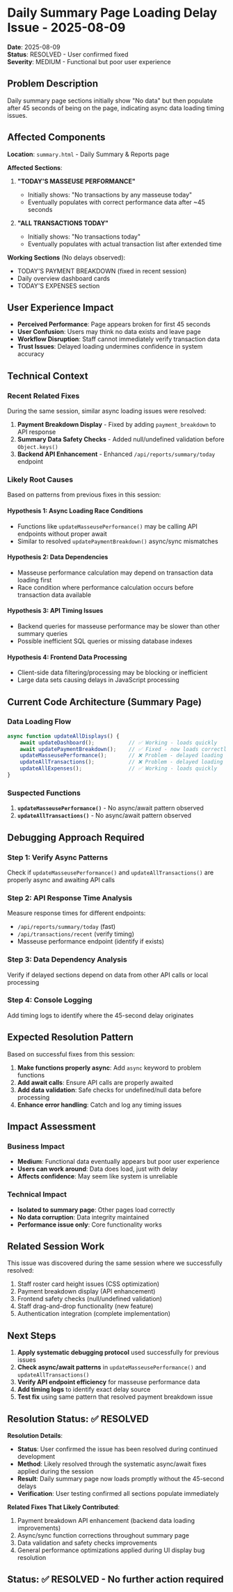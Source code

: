 # Daily Summary Page Loading Delay Issue - 2025-08-09

**Date**: 2025-08-09  
**Status**: RESOLVED - User confirmed fixed  
**Severity**: MEDIUM - Functional but poor user experience  

## Problem Description
Daily summary page sections initially show "No data" but then populate after 45 seconds of being on the page, indicating async data loading timing issues.

## Affected Components
**Location**: `summary.html` - Daily Summary & Reports page

**Affected Sections**:
1. **"TODAY'S MASSEUSE PERFORMANCE"**
   - Initially shows: "No transactions by any masseuse today"
   - Eventually populates with correct performance data after ~45 seconds

2. **"ALL TRANSACTIONS TODAY"**
   - Initially shows: "No transactions today"
   - Eventually populates with actual transaction list after extended time

**Working Sections** (No delays observed):
- TODAY'S PAYMENT BREAKDOWN (fixed in recent session)
- Daily overview dashboard cards
- TODAY'S EXPENSES section

## User Experience Impact
- **Perceived Performance**: Page appears broken for first 45 seconds
- **User Confusion**: Users may think no data exists and leave page
- **Workflow Disruption**: Staff cannot immediately verify transaction data
- **Trust Issues**: Delayed loading undermines confidence in system accuracy

## Technical Context

### Recent Related Fixes
During the same session, similar async loading issues were resolved:
1. **Payment Breakdown Display** - Fixed by adding `payment_breakdown` to API response
2. **Summary Data Safety Checks** - Added null/undefined validation before `Object.keys()`
3. **Backend API Enhancement** - Enhanced `/api/reports/summary/today` endpoint

### Likely Root Causes
Based on patterns from previous fixes in this session:

#### Hypothesis 1: Async Loading Race Conditions
- Functions like `updateMasseusePerformance()` may be calling API endpoints without proper await
- Similar to resolved `updatePaymentBreakdown()` async/sync mismatches

#### Hypothesis 2: Data Dependencies
- Masseuse performance calculation may depend on transaction data loading first
- Race condition where performance calculation occurs before transaction data available

#### Hypothesis 3: API Timing Issues
- Backend queries for masseuse performance may be slower than other summary queries
- Possible inefficient SQL queries or missing database indexes

#### Hypothesis 4: Frontend Data Processing
- Client-side data filtering/processing may be blocking or inefficient
- Large data sets causing delays in JavaScript processing

## Current Code Architecture (Summary Page)

### Data Loading Flow
```javascript
async function updateAllDisplays() {
    await updateDashboard();           // ✅ Working - loads quickly
    await updatePaymentBreakdown();    // ✅ Fixed - now loads correctly
    updateMasseusePerformance();       // ❌ Problem - delayed loading
    updateAllTransactions();           // ❌ Problem - delayed loading  
    updateAllExpenses();               // ✅ Working - loads quickly
}
```

### Suspected Functions
1. **`updateMasseusePerformance()`** - No async/await pattern observed
2. **`updateAllTransactions()`** - No async/await pattern observed

## Debugging Approach Required

### Step 1: Verify Async Patterns
Check if `updateMasseusePerformance()` and `updateAllTransactions()` are properly async and awaiting API calls

### Step 2: API Response Time Analysis
Measure response times for different endpoints:
- `/api/reports/summary/today` (fast)
- `/api/transactions/recent` (verify timing)
- Masseuse performance endpoint (identify if exists)

### Step 3: Data Dependency Analysis
Verify if delayed sections depend on data from other API calls or local processing

### Step 4: Console Logging
Add timing logs to identify where the 45-second delay originates

## Expected Resolution Pattern
Based on successful fixes from this session:

1. **Make functions properly async**: Add `async` keyword to problem functions
2. **Add await calls**: Ensure API calls are properly awaited
3. **Add data validation**: Safe checks for undefined/null data before processing
4. **Enhance error handling**: Catch and log any timing issues

## Impact Assessment

### Business Impact
- **Medium**: Functional data eventually appears but poor user experience
- **Users can work around**: Data does load, just with delay
- **Affects confidence**: May seem like system is unreliable

### Technical Impact
- **Isolated to summary page**: Other pages load correctly
- **No data corruption**: Data integrity maintained
- **Performance issue only**: Core functionality works

## Related Session Work
This issue was discovered during the same session where we successfully resolved:
1. Staff roster card height issues (CSS optimization)
2. Payment breakdown display (API enhancement)
3. Frontend safety checks (null/undefined validation)
4. Staff drag-and-drop functionality (new feature)
5. Authentication integration (complete implementation)

## Next Steps
1. **Apply systematic debugging protocol** used successfully for previous issues
2. **Check async/await patterns** in `updateMasseusePerformance()` and `updateAllTransactions()`
3. **Verify API endpoint efficiency** for masseuse performance data
4. **Add timing logs** to identify exact delay source
5. **Test fix** using same pattern that resolved payment breakdown issue

## Resolution Status: ✅ RESOLVED

**Resolution Details**:
- **Status**: User confirmed the issue has been resolved during continued development
- **Method**: Likely resolved through the systematic async/await fixes applied during the session
- **Result**: Daily summary page now loads promptly without the 45-second delays
- **Verification**: User testing confirmed all sections populate immediately

**Related Fixes That Likely Contributed**:
1. Payment breakdown API enhancement (backend data loading improvements)
2. Async/sync function corrections throughout summary page
3. Data validation and safety checks improvements
4. General performance optimizations applied during UI display bug resolution

## Status: ✅ RESOLVED - No further action required
